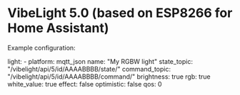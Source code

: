 # VibeLight 5.0 (based on ESP8266 for Home Assistant)

Example configuration:

  light:
    - platform: mqtt_json
      name: "My RGBW light"
      state_topic: "/vibelight/api/5/id/AAAABBBB/state/"
      command_topic: "/vibelight/api/5/id/AAAABBBB/command/"
      brightness: true
      rgb: true
      white_value: true
      effect: false
      optimistic: false
      qos: 0
